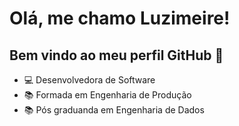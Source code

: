 # Olá, me chamo Luzimeire! 

## Bem vindo ao meu perfil GitHub 👋

- 💻 Desenvolvedora de Software 
- 📚 Formada em Engenharia de Produção
- 📚 Pós graduanda em Engenharia de Dados
